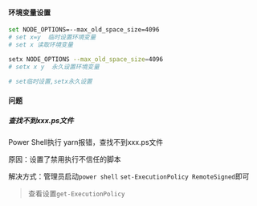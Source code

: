 #### 环境变量设置

```bash
set NODE_OPTIONS=--max_old_space_size=4096
# set x=y  临时设置环境变量
# set x 读取环境变量

setx NODE_OPTIONS --max_old_space_size=4096
# setx x y  永久设置环境变量

# set临时设置,setx永久设置
```



#### 问题

##### 查找不到xxx.ps文件

Power Shell执行 yarn报错，查找不到xxx.ps文件



原因：设置了禁用执行不信任的脚本

解决方式：管理员启动`power shell` `set-ExecutionPolicy RemoteSigned`即可

> 查看设置`get-ExecutionPolicy`